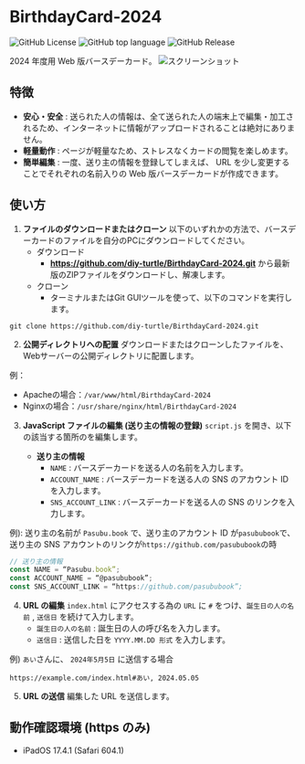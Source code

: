 # BirthdayCard-2024
![GitHub License](https://img.shields.io/github/license/diy-turtle/BirthdayCard-2024)
![GitHub top language](https://img.shields.io/github/languages/top/diy-turtle/BirthdayCard-2024)
![GitHub Release](https://img.shields.io/github/v/release/diy-turtle/BirthdayCard-2024)

2024 年度用 Web 版バースデーカード。
![スクリーンショット]()


## 特徴
- **安心・安全** : 送られた人の情報は、全て送られた人の端末上で編集・加工されるため、インターネットに情報がアップロードされることは絶対にありません。
- **軽量動作** : ページが軽量なため、ストレスなくカードの閲覧を楽しめます。
- **簡単編集** : 一度、送り主の情報を登録してしまえば、 URL を少し変更することでそれぞれの名前入りの Web 版バースデーカードが作成できます。

## 使い方
 1. **ファイルのダウンロードまたはクローン**
以下のいずれかの方法で、バースデーカードのファイルを自分のPCにダウンロードしてください。
    - ダウンロード
        - **https://github.com/diy-turtle/BirthdayCard-2024.git** から最新版のZIPファイルをダウンロードし、解凍します。
    - クローン
        - ターミナルまたはGit GUIツールを使って、以下のコマンドを実行します。
```
git clone https://github.com/diy-turtle/BirthdayCard-2024.git
```


2.  **公開ディレクトリへの配置**
ダウンロードまたはクローンしたファイルを、Webサーバーの公開ディレクトリに配置します。


例：
-   Apacheの場合：`/var/www/html/BirthdayCard-2024`
-   Nginxの場合：`/usr/share/nginx/html/BirthdayCard-2024`

3. **JavaScript ファイルの編集 (送り主の情報の登録)**
`script.js` を開き、以下の該当する箇所のを編集します。


    - **送り主の情報**
         - `NAME` : バースデーカードを送る人の名前を入力します。
        - `ACCOUNT_NAME` : バースデーカードを送る人の SNS のアカウント ID を入力します。
        - `SNS_ACCOUNT_LINK` : バースデーカードを送る人の SNS のリンクを入力します。

例):
送り主の名前が `Pasubu.book` で、送り主のアカウント ID が`pasububook`で、送り主の SNS アカウントのリンクが`https://github.com/pasububook`の時
```js
// 送り主の情報
const NAME = “Pasubu.book”;
const ACCOUNT_NAME = “@pasububook”;
const SNS_ACCOUNT_LINK = “https://github.com/pasububook”;
```

4. **URL の編集**
`index.html` にアクセスする為の `URL` に `#` をつけ、`誕生日の人の名前` , `送信日` を続けて入力します。
    - `誕生日の人の名前` : 誕生日の人の呼び名を入力します。
    - `送信日` : 送信した日を `YYYY.MM.DD 形式` を入力します。

例) `あい`さんに、 `2024年5月5日` に送信する場合
```
https://example.com/index.html#あい, 2024.05.05
```

5.  **URL の送信**
編集した URL を送信します。

## 動作確認環境 (https のみ)
- iPadOS 17.4.1 (Safari 604.1)
